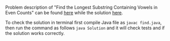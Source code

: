 Problem description of "Find the Longest Substring Containing Vowels in Even Counts" can be found [here](https://leetcode.com/problems/find-the-longest-substring-containing-vowels-in-even-counts/)  while the solution [here](https://github.com/aurimas13/Solutions-To-Problems/blob/main/LeetCode/Java%20Solutions/Find%20The%20Longest-Substring-Containing%20Vowels-In-Even%20Counts/find.java).

To check the solution in terminal first compile Java file as `javac find.java`, then run the command as follows `java Solution` and it will check tests and if the solution works correctly.